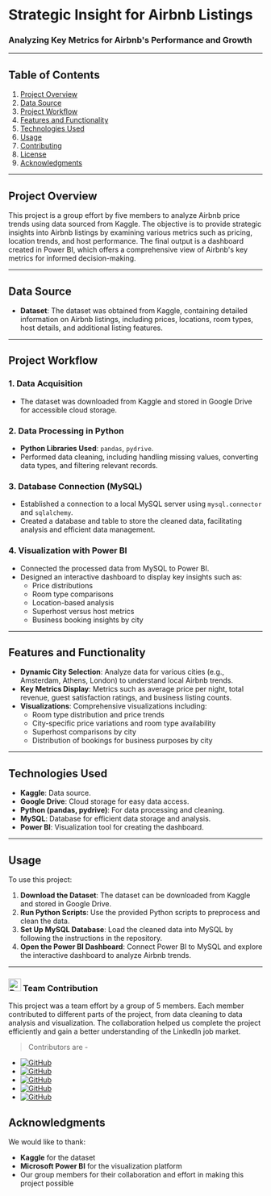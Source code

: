 
# Strategic Insight for Airbnb Listings

### Analyzing Key Metrics for Airbnb's Performance and Growth

---

## Table of Contents
1. [Project Overview](#project-overview)
2. [Data Source](#data-source)
3. [Project Workflow](#project-workflow)
4. [Features and Functionality](#features-and-functionality)
5. [Technologies Used](#technologies-used)
6. [Usage](#usage)
7. [Contributing](#contributing)
8. [License](#license)
9. [Acknowledgments](#acknowledgments)

---

## Project Overview
This project is a group effort by five members to analyze Airbnb price trends using data sourced from Kaggle. The objective is to provide strategic insights into Airbnb listings by examining various metrics such as pricing, location trends, and host performance. The final output is a dashboard created in Power BI, which offers a comprehensive view of Airbnb's key metrics for informed decision-making.

---

## Data Source
- **Dataset**: The dataset was obtained from Kaggle, containing detailed information on Airbnb listings, including prices, locations, room types, host details, and additional listing features.

---

## Project Workflow
### 1. Data Acquisition
- The dataset was downloaded from Kaggle and stored in Google Drive for accessible cloud storage.

### 2. Data Processing in Python
- **Python Libraries Used**: `pandas`, `pydrive`.
- Performed data cleaning, including handling missing values, converting data types, and filtering relevant records.

### 3. Database Connection (MySQL)
- Established a connection to a local MySQL server using `mysql.connector` and `sqlalchemy`.
- Created a database and table to store the cleaned data, facilitating analysis and efficient data management.

### 4. Visualization with Power BI
- Connected the processed data from MySQL to Power BI.
- Designed an interactive dashboard to display key insights such as:
  - Price distributions
  - Room type comparisons
  - Location-based analysis
  - Superhost versus host metrics
  - Business booking insights by city
---

## Features and Functionality
- **Dynamic City Selection**: Analyze data for various cities (e.g., Amsterdam, Athens, London) to understand local Airbnb trends.
- **Key Metrics Display**: Metrics such as average price per night, total revenue, guest satisfaction ratings, and business listing counts.
- **Visualizations**: Comprehensive visualizations including:
  - Room type distribution and price trends
  - City-specific price variations and room type availability
  - Superhost comparisons by city
  - Distribution of bookings for business purposes by city
---

## Technologies Used
- **Kaggle**: Data source.
- **Google Drive**: Cloud storage for easy data access.
- **Python (pandas, pydrive)**: For data processing and cleaning.
- **MySQL**: Database for efficient data storage and analysis.
- **Power BI**: Visualization tool for creating the dashboard.
---

## Usage
To use this project:
1. **Download the Dataset**: The dataset can be downloaded from Kaggle and stored in Google Drive.
2. **Run Python Scripts**: Use the provided Python scripts to preprocess and clean the data.
3. **Set Up MySQL Database**: Load the cleaned data into MySQL by following the instructions in the repository.
4. **Open the Power BI Dashboard**: Connect Power BI to MySQL and explore the interactive dashboard to analyze Airbnb trends.
---

### <img src="https://drive.google.com/uc?export=view&id=1AjJUHkHEUuYhcQwXpXy3kwq6cmZTXYoN" width="25" height="25" alt="Description of GIF"> Team Contribution

This project was a team effort by a group of 5 members. Each member contributed to different parts of the project, from data  cleaning to data analysis and visualization. The collaboration helped us complete the project efficiently and gain a better understanding of the LinkedIn job market.
>  Contributors are -

- [![GitHub](https://img.shields.io/badge/Alpana%20Sahu-333?logo=github&logoColor=white&labelColor=333)](https://github.com/anjanicoder)
- [![GitHub](https://img.shields.io/badge/Salil%20Singh-333?logo=github&logoColor=white&labelColor=333)](https://github.com/Salil-Singh-01)
- [![GitHub](https://img.shields.io/badge/Abdul%20Raheem-333?logo=github&logoColor=white&labelColor=333)](https://github.com/aam1rkhan)
- [![GitHub](https://img.shields.io/badge/Arpita%20Sathe-333?logo=github&logoColor=white&labelColor=333)](https://github.com/tauheed7080)
- [![GitHub](https://img.shields.io/badge/Bharat%20Nagar-333?logo=github&logoColor=white&labelColor=333)](https://github.com/Jayadavv)
## Acknowledgments
We would like to thank:
- **Kaggle** for the dataset
- **Microsoft Power BI** for the visualization platform
- Our group members for their collaboration and effort in making this project possible



















<!--
![Airbnb Dashboard](./images/Performane&Trends.png)

## Project Overview
This project focuses on analyzing Airbnb price trends using data sourced from Kaggle. The entire workflow includes data acquisition, processing, storing, and visualization using various tools such as Google Drive, Python, MySQL, and Power BI. The outcome is an insightful dashboard for visualizing Airbnb pricing trends.

## Data Source
The dataset was obtained from [Kaggle](https://www.kaggle.com/datasets/thedevastator/airbnb-prices-in-european-cities) and contains key information about Airbnb listings, including prices, locations, and additional features.

## Project Workflow
1. **Data Acquisition**: 
   - The dataset was downloaded from Kaggle and uploaded to Google Drive for easy access.
   
2. **Data Processing in Python**:
   - Python was used to read data from Google Drive using the `pydrive` and `pandas` libraries.
   - Data cleaning and preprocessing steps such as handling missing values, converting data types, and filtering relevant records were performed.

3. **Database Connection (MySQL)**:
   - A connection was established with a local MySQL server using `mysql.connector`. A database and a table was created from the python file using the same connection.
   - The cleaned data was then transferred to a MySQL server using `sqlalchemy` for further analysis and storage.

4. **Visualization with Power BI**:
   - The processed data from MySQL was connected to Power BI.
   - A dashboard was created to visualize various trends, including price distributions, location-based analysis, and seasonal pricing trends.

## Technologies Used
- **Kaggle**: Source of the dataset.
- **Google Drive**: Cloud storage for dataset.
- **Pandas**: Data processing and cleaning.
- **MySQL**: Database for storing and analyzing data.
- **Power BI**: Visualization tool for creating an interactive dashboard.
-->

